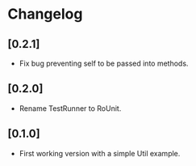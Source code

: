 # Changelog

## [0.2.1]

* Fix bug preventing self to be passed into methods.

## [0.2.0]

* Rename TestRunner to RoUnit.

## [0.1.0]

* First working version with a simple Util example.
